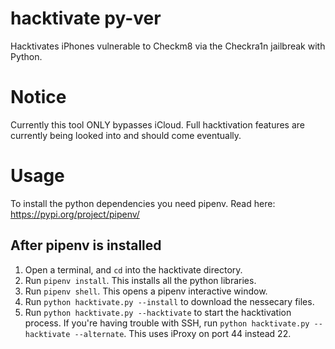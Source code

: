 # hacktivate py-ver
Hacktivates iPhones vulnerable to Checkm8 via the Checkra1n jailbreak with Python.

# Notice
Currently this tool ONLY bypasses iCloud. Full hacktivation features are currently being looked into and should come eventually.

# Usage
To install the python dependencies you need pipenv. Read here: https://pypi.org/project/pipenv/

## After pipenv is installed
1. Open a terminal, and `cd` into the hacktivate directory.
2. Run `pipenv install`. This installs all the python libraries.
3. Run `pipenv shell`. This opens a pipenv interactive window.
4. Run `python hacktivate.py --install` to download the nessecary files.
5. Run `python hacktivate.py --hacktivate` to start the hacktivation process. If you're having trouble with SSH, run `python hacktivate.py --hacktivate --alternate`. This uses iProxy on port 44 instead 22.
